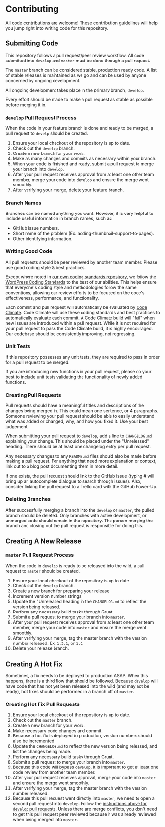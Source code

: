 # Contributing

All code contributions are welcome! These contribution guidelines will help you
 jump right into writing code for this repository.

## Submitting Code

This repository follows a pull request/peer review workflow. All code submitted
 into `develop` and `master` must be done through a pull request.

The `master` branch can be considered stable, production ready code. A list of
 stable releases is maintained as we go and can be used by anyone concerned by
 ongoing development.

All ongoing development takes place in the primary branch, `develop`.

Every effort should be made to make a pull request as stable as possible before
 merging it in.

### `develop` Pull Request Process

When the code in your feature branch is done and ready to be merged, a pull
 request to `develp` should be created.

1. Ensure your local checkout of the repository is up to date.
1. Check out the `develop` branch.
1. Create a new branch for your work.
1. Make as many changes and commits as necessary within your branch.
1. When your code is finished and ready, submit a pull request to merge your
 branch into `develop`.
1. After your pull request receives approval from at least one other team
 member, merge your code into `develop` and ensure the merge went smoothly.
1. After verifying your merge, delete your feature branch.

### Branch Names

Branches can be named anything you want. However, it is very helpful to include
 useful information in branch names, such as:

* GitHub issue numbers.
* Short name of the problem (Ex. adding-thumbnail-support-to-pages).
* Other identifying information.

### Writing Good Code

All pull requests should be peer reviewed by another team member. Please use
 good coding style & best practices.

Except where noted in [our own coding standards repository](https://github.com/bu-ist/coding-standards),
 we follow the [WordPress Coding Standards](https://make.wordpress.org/core/handbook/best-practices/coding-standards/)
 to the best of our abilities. This helps ensure that everyone's coding style
 and methodologies follow the same conventions, allowing our review efforts to
 be focused on the code's effectiveness, performance, and functionality.

Each commit and pull request will automatically be evaluated by [Code Climate](https://codeclimate.com/).
 Code Climate will use these coding standards and best practices to
 automatically evaluate each commit. A Code Climate build will "fail" when new
 issues are introduced within a pull request. While it is not required for your
 pull request to pass the Code Climate build, it is highly encouraged. Our
 codebase should be consistently improving, not regressing.

### Unit Tests

If this repository possesses any unit tests, they are required to pass in order
 for a pull request to be merged.

If you are introducing new functions in your pull request, please do your best
 to include unit tests validating the functionality of newly added functions.

### Creating Pull Requests

Pull requests should have a meaningful titles and descriptions of the changes
 being merged in. This could mean one sentence, or 4 paragraphs. Someone
 reviewing your pull request should be able to easily understand what was added
 or changed, why, and how you fixed it. Use your best judgement.

When submitting your pull request to `develop`, add a line to `CHANGELOG.md`
 explaining your change. This should be placed under the "Unreleased" heading.
 There should be at least one changelog entry per pull request.

Any necessary changes to any `README.md` files should also be made before
 making a pull request. For anything that need more explanation or context,
 link out to a blog post documenting them in more detail.

If one exists, the pull request should link to the GitHub issue (typing # will
 bring up an autocomplete dialogue to search through issues). Also, consider
 linking the pull request to a Trello card with the GitHub Power-Up.

### Deleting Branches

After successfully merging a branch into the `develop` or `master`, the pulled
 branch should be deleted. Only branches with active development, or unmerged
 code should remain in the repository. The person merging the branch and
 closing out the pull request is responsible for doing this.

## Creating A New Release

### `master` Pull Request Process

When the code in `develop` is ready to be released into the wild, a pull
 request to `master` should be created.

1. Ensure your local checkout of the repository is up to date.
1. Check out the `develop` branch.
1. Create a new branch for preparing your release.
1. Increment version number strings.
1. Update the "Unreleased heading in the `CHANGELOG.md` to reflect the version
 being released.
1. Perform any necessary build tasks through Grunt.
1. Submit a pull request to merge your branch into `master`.
1. After your pull request receives approval from at least one other team
 member, merge your code into `master` and ensure the merge went smoothly.
1. After verifying your merge, tag the master branch with the version number
 released. Ex. `1.5.1`, or `1.6`.
1. Delete your release branch.

## Creating A Hot Fix

Sometimes, a fix needs to be deployed to production ASAP. When this happens,
 there is a third flow that should be followed. Because `develop` will have
 code that has not yet been released into the wild (and may not be ready), hot
 fixes should be performed in a branch off of `master`.

### Creating Hot Fix Pull Requests

1. Ensure your local checkout of the repository is up to date.
1. Check out the `master` branch.
1. Create a new branch for your work.
1. Make necessary code changes and commit.
1. Because a hot fix is deployed to production, version numbers should also be
 incremented.
1. Update the `CHANGELOG.md` to reflect the new version being released, and
 list the changes being made.
1. Perform any necessary build tasks through Grunt.
1. Submit a pull request to merge your branch into `master`.
1. Because this code will bypass `develop`, it is important to get at least one
 code review from another team member.
1. After your pull request receives approval, merge your code into `master` and
 ensure the merge went smoothly.
1. After verifying your merge, tag the master branch with the version number
 released.
1. Because this pull request went directly into `master`, we need to open a
 second pull request into `develop`. Follow the [instructions above for
 `develop` pull requests](#develop-pull-requests-process). Unless there are
 merge conflicts, you don't need to get this pull request peer reviewed because
 it was already reviewed when being merged into `master`.
